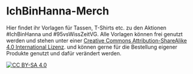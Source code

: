 # IchBinHanna-Merch

Hier findet ihr Vorlagen für Tassen, T-Shirts etc. zu den Aktionen #IchBinHanna und #95vsWissZeitVG.
Alle Vorlagen können frei genutzt werden und stehen unter einer [Creative Commons Attribution-ShareAlike 4.0 International Lizenz][cc-by-sa]. und können gerne für die Bestellung eigener Produkte genutzt und dafür verändert werden.

[![CC BY-SA 4.0][cc-by-sa-image]][cc-by-sa]

[cc-by-sa]: http://creativecommons.org/licenses/by-sa/4.0/
[cc-by-sa-image]: https://licensebuttons.net/l/by-sa/4.0/88x31.png
[cc-by-sa-shield]: https://img.shields.io/badge/License-CC%20BY--SA%204.0-lightgrey.svg
